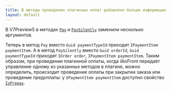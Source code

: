 ```yaml
---
title: В методы проведения плагинных оплат добавлено больше информации
layout: default
---
```


В V7Preview5 в методах
[`Pay`](https://iiko.github.io/front.api.sdk/v7/html/M_Resto_Front_Api_IPaymentProcessor_Pay.htm) и
[`PaySilently`](https://iiko.github.io/front.api.sdk/v7/html/M_Resto_Front_Api_IPaymentProcessor_PaySilently.htm)
заменили несколько аргументов.

Теперь в метод `Pay` вместо `Guid paymentTypeId` приходит `IPaymentItem paymentItem`.
А в метод `PaySilently` вместо `Guid orderId`, `Guid paymentTypeId` приходят `IOrder order`, `IPaymentItem paymentItem`.
Таким образом, при проведении плагинной оплаты, когда iikoFront передаёт управление одному из указанных методов в плагине, можно определить, происходит проведение оплаты при закрытии заказа или проведение предоплаты: у `IPaymentItem paymentItem` доступно свойство
[`IsPrepay`](https://iiko.github.io/front.api.sdk/v7/html/P_Resto_Front_Api_Data_Payments_IPaymentItem_IsPrepay.htm).